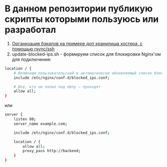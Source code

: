 # В данном репозитории публикую скрипты которыми пользуюсь или разработал

1. [Организация бэкапов на примере доп хранилища хостера, с помощью rsync/ssh](script_backup_rsunc_ssh.md)
2. update-blocked-ips.sh - формируем список для блокировки Nginx'ом   
для подключения:
```bash
location / {
    # Включаем пользовательский и автоматически обновляемый список блокировок
    include /etc/nginx/conf.d/blocked_ips.conf;

    # Все, кто не попал под deny — проходят
    allow all;
}
```
или
```bash
server {
    listen 80;
    server_name example.com;

    include /etc/nginx/conf.d/blocked_ips.conf;

    location / {
        allow all;
        proxy_pass http://backend;
    }
}
```
